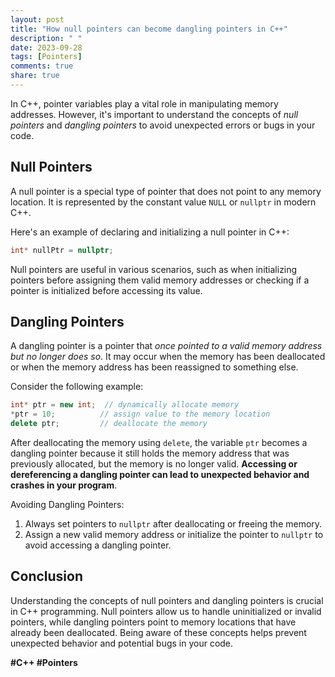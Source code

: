 ```yaml
---
layout: post
title: "How null pointers can become dangling pointers in C++"
description: " "
date: 2023-09-28
tags: [Pointers]
comments: true
share: true
---
```


In C++, pointer variables play a vital role in manipulating memory addresses. However, it's important to understand the concepts of *null pointers* and *dangling pointers* to avoid unexpected errors or bugs in your code.

## Null Pointers

A null pointer is a special type of pointer that does not point to any memory location. It is represented by the constant value `NULL` or `nullptr` in modern C++.

Here's an example of declaring and initializing a null pointer in C++:

```cpp
int* nullPtr = nullptr;
```

Null pointers are useful in various scenarios, such as when initializing pointers before assigning them valid memory addresses or checking if a pointer is initialized before accessing its value.

## Dangling Pointers

A dangling pointer is a pointer that *once pointed to a valid memory address but no longer does so*. It may occur when the memory has been deallocated or when the memory address has been reassigned to something else.

Consider the following example:

```cpp
int* ptr = new int;  // dynamically allocate memory
*ptr = 10;          // assign value to the memory location
delete ptr;         // deallocate the memory
```

After deallocating the memory using `delete`, the variable `ptr` becomes a dangling pointer because it still holds the memory address that was previously allocated, but the memory is no longer valid. **Accessing or dereferencing a dangling pointer can lead to unexpected behavior and crashes in your program**.

Avoiding Dangling Pointers:

1. Always set pointers to `nullptr` after deallocating or freeing the memory.
2. Assign a new valid memory address or initialize the pointer to `nullptr` to avoid accessing a dangling pointer.

## Conclusion

Understanding the concepts of null pointers and dangling pointers is crucial in C++ programming. Null pointers allow us to handle uninitialized or invalid pointers, while dangling pointers point to memory locations that have already been deallocated. Being aware of these concepts helps prevent unexpected behavior and potential bugs in your code. 

**#C++ #Pointers**